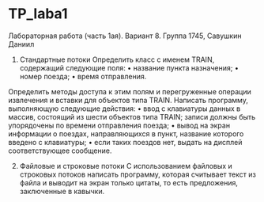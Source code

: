 # TP_laba1
Лабораторная работа (часть 1ая). Вариант 8. Группа 1745, Савушкин Даниил
1. Стандартные потоки
  Определить класс с именем TRAIN, содержащий следующие поля:
    •	название пункта назначения;
    •	номер поезда;
    •	время отправления.
    
  Определить методы доступа к этим полям и перегруженные операции извлечения и вставки для объектов типа TRAIN.
  Написать программу, выполняющую следующие действия:
    •	ввод с клавиатуры данных в массив, состоящий из шести объектов типа TRAIN; записи должны быть упорядочены по времени отправления        поезда;
    •	вывод на экран информации о поездах, направляющихся в пункт, название которого введено с клавиатуры;
    •	если таких поездов нет, выдать на дисплей соответствующее сообщение.
    
2. Файловые и строковые потоки
  С использованием файловых и строковых потоков написать программу, которая считывает текст из файла и выводит на экран только цитаты, то   есть предложения, заключенные в кавычки.
